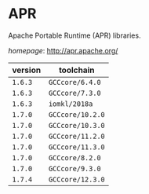 # APR

Apache Portable Runtime (APR) libraries.

*homepage*: <http://apr.apache.org/>

version | toolchain
--------|----------
``1.6.3`` | ``GCCcore/6.4.0``
``1.6.3`` | ``GCCcore/7.3.0``
``1.6.3`` | ``iomkl/2018a``
``1.7.0`` | ``GCCcore/10.2.0``
``1.7.0`` | ``GCCcore/10.3.0``
``1.7.0`` | ``GCCcore/11.2.0``
``1.7.0`` | ``GCCcore/11.3.0``
``1.7.0`` | ``GCCcore/8.2.0``
``1.7.0`` | ``GCCcore/9.3.0``
``1.7.4`` | ``GCCcore/12.3.0``
